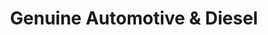 ---
title: "Genuine Automotive & Diesel"
url: /austin/genuine-automotive-und-diesel/
shop: Autowerkstatt
---